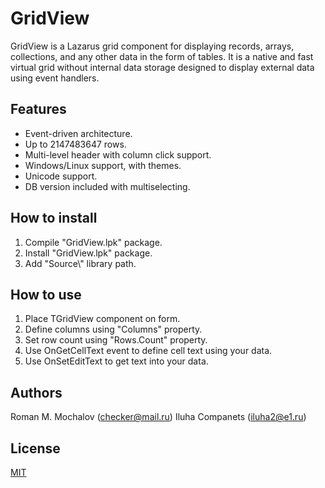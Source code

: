 # GridView

GridView is a Lazarus grid component for displaying records, arrays, collections, and any other data in the form of tables. It is a native and fast virtual grid without internal data storage designed to display external data using event handlers.


## Features

- Event-driven architecture.
- Up to 2147483647 rows.
- Multi-level header with column click support.
- Windows/Linux support, with themes.
- Unicode support.
- DB version included with multiselecting.


## How to install

1. Compile "GridView.lpk" package.
2. Install "GridView.lpk" package.
3. Add "Source\\" library path.


## How to use

1. Place TGridView component on form.
2. Define columns using "Columns" property.
3. Set row count using "Rows.Count" property.
4. Use OnGetCellText event to define cell text using your data.
5. Use OnSetEditText to get text into your data.


## Authors

Roman M. Mochalov (<checker@mail.ru>)
Iluha Companets (<iluha2@e1.ru>)


## License

[MIT](https://github.com/iluha2/GridView/blob/master/LICENSE)

